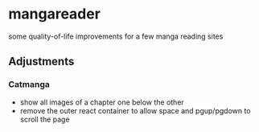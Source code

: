 # mangareader

some quality-of-life improvements for a few manga reading sites

## Adjustments

### Catmanga

- show all images of a chapter one below the other
- remove the outer react container to allow space and pgup/pgdown to scroll the page
